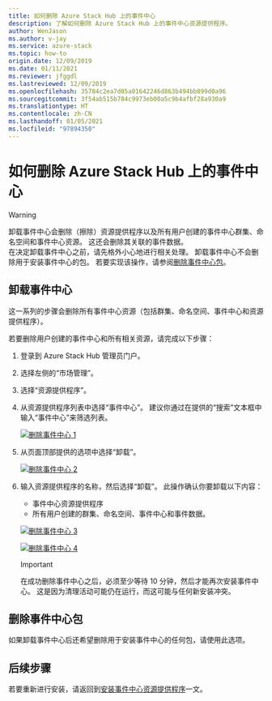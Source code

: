 ```yaml
---
title: 如何删除 Azure Stack Hub 上的事件中心
description: 了解如何删除 Azure Stack Hub 上的事件中心资源提供程序。
author: WenJason
ms.author: v-jay
ms.service: azure-stack
ms.topic: how-to
origin.date: 12/09/2019
ms.date: 01/11/2021
ms.reviewer: jfggdl
ms.lastreviewed: 12/09/2019
ms.openlocfilehash: 35784c2ea7d05a01642246d863b494bb099d0a96
ms.sourcegitcommit: 3f54ab515b784c9973eb00a5c9b4afbf28a930a9
ms.translationtype: HT
ms.contentlocale: zh-CN
ms.lasthandoff: 01/05/2021
ms.locfileid: "97894350"
---
```

# <a name="how-to-remove-event-hubs-on-azure-stack-hub"></a>如何删除 Azure Stack Hub 上的事件中心

> [!WARNING]
> 卸载事件中心会删除（擦除）资源提供程序以及所有用户创建的事件中心群集、命名空间和事件中心资源。 这还会删除其关联的事件数据。  
> 在决定卸载事件中心之前，请先格外小心地进行相关处理。 卸载事件中心不会删除用于安装事件中心的包。 若要实现该操作，请参阅[删除事件中心包](#delete-event-hubs-packages)。

## <a name="uninstall-event-hubs"></a>卸载事件中心

这一系列的步骤会删除所有事件中心资源（包括群集、命名空间、事件中心和资源提供程序）。

若要删除用户创建的事件中心和所有相关资源，请完成以下步骤：

1. 登录到 Azure Stack Hub 管理员门户。
2. 选择左侧的“市场管理”。
3. 选择“资源提供程序”。
4. 从资源提供程序列表中选择“事件中心”。 建议你通过在提供的“搜索”文本框中输入“事件中心”来筛选列表。

   [![删除事件中心 1](media/event-hubs-rp-remove/1-uninstall.png)](media/event-hubs-rp-remove/1-uninstall.png#lightbox)

5. 从页面顶部提供的选项中选择“卸载”。

   [![删除事件中心 2](media/event-hubs-rp-remove/2-uninstall.png)](media/event-hubs-rp-remove/2-uninstall.png#lightbox)

6. 输入资源提供程序的名称，然后选择“卸载”。 此操作确认你要卸载以下内容：
   - 事件中心资源提供程序
   - 所有用户创建的群集、命名空间、事件中心和事件数据。

   [![删除事件中心 3](media/event-hubs-rp-remove/3-uninstall.png)](media/event-hubs-rp-remove/3-uninstall.png#lightbox)

   [![删除事件中心 4](media/event-hubs-rp-remove/4-uninstall.png)](media/event-hubs-rp-remove/4-uninstall.png#lightbox)

   > [!IMPORTANT]
   > 在成功删除事件中心之后，必须至少等待 10 分钟，然后才能再次安装事件中心。 这是因为清理活动可能仍在运行，而这可能与任何新安装冲突。

## <a name="delete-event-hubs-packages"></a>删除事件中心包

如果卸载事件中心后还希望删除用于安装事件中心的任何包，请使用此选项。 

## <a name="next-steps"></a>后续步骤

若要重新进行安装，请返回到[安装事件中心资源提供程序](event-hubs-rp-install.md)一文。